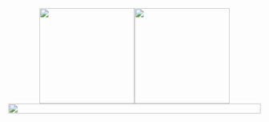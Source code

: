 <div
  align="center"
  style="
    display: flex;
    flex-direction: row;
    flex-wrap: wrap;
    align-items: center;
    justify-content: center;
  "
>
  <img
    height="190em"
    src="https://github-readme-stats.vercel.app/api?username=kalebmacedo&show_icons=true&theme=dark"
  />
  <img
    height="190em"
    src="https://github-readme-stats.vercel.app/api/top-langs/?username=kalebmacedo&layout=compact&theme=dark"
  />
  <img
    height="100%"
    src="https://github-readme-stats.vercel.app/api/wakatime?username=@kalebmacedo&layout=compact&theme=dark"
  />
</div>
